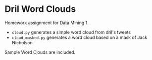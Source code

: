 # Dril Word Clouds

Homework assignment for Data Mining 1.
- `cloud.py` generates a simple word cloud from dril's tweets
- `cloud_masked.py` generates a word cloud based on a mask of Jack Nicholson

Sample Word Clouds are included.